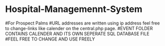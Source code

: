 # Hospital-Managemennt-System
#For Prospect Palms 
#URL addresses are written using ip address feel free to change-links like calender on the central.php page.
#EVENT FOLDER CONTAINS CALENDER AND ITS OWN SEPERATE SQL DATABASE FILE
#FEEL FREE TO CHANGE AND USE FREELY

